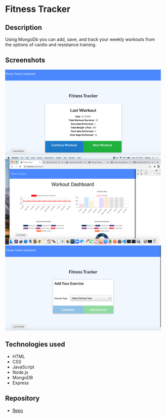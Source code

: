 
# Fitness Tracker

## Description 

Using MongoDb you can add, save, and track your weekly workouts from the options of cardio and resistance training.

## Screenshots

![Screenshot1](images/Screenshot1.png)
![Screenshot2](images/Screenshot2.png)
![Screenshot3](images/Screenshot3.png)

## Technologies used

* HTML
* CSS
* JavaScript
* Node.js
* MongoDB
* Express

## Repository

  - [Repo](https://github.com/basedmilz/hw17-fitness-tracker)
